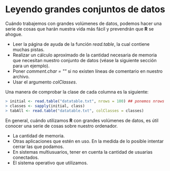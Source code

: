 
# Leyendo grandes conjuntos de datos

Cuándo trabajemos con grandes volúmenes de datos, podemos hacer una serie de cosas que harán nuestra vida más fácil y prevendrán que __R__ se ahogue.

+ Leer la página de ayuda de la función _read.table_, la cual contiene muchas pistas.
+ Realizar un cálculo aproximado de la cantidad necesaria de memoria que necesitan nuestro conjunto de datos (véase la siguiente sección para un ejemplo).
+ Poner _comment.char = ""_ si no existen líneas de comentario en nuestro archivo.
+ Usar el argumento _colClasses_. 

Una manera de comprobar la clase de cada columna es la siguiente:


```r
> initial <- read.table("datatable.txt", nrows = 100) ## ponemos nrows para un mejor uso de memoria
> classes <- sapply(initial, class)
> tabAll <- read.table("datatable.txt", colClasses = classes)
```

En general, cuándo utilizamos __R__ con grandes volúmenes de datos, es útil conocer una serie de cosas sobre nuestro ordenador.

+ La cantidad de memoria.
+ Otras aplicaciones que estén en uso. En la medida de lo posible intentar cerrar las que podamos.
+ En sistemas multiusuarios, tener en cuenta la cantidad de usuarias conectados.
+ El sistema operativo que utilizamos.

